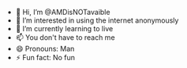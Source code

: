 - 👋 Hi, I’m @AMDisNOTavaible
- 👀 I’m interested in using the internet anonymously
- 🌱 I’m currently learning to live
- 📫 You don't have to reach me
- 😄 Pronouns: Man
- ⚡ Fun fact: No fun

<!---
AMDisNOTavaible/AMDisNOTavaible is a ✨ special ✨ repository because its `README.md` (this file) appears on your GitHub profile.
You can click the Preview link to take a look at your changes.
--->

